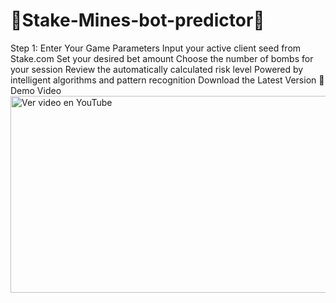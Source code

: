 # 🎯Stake-Mines-bot-predictor🎯
Step 1: Enter Your Game Parameters
Input your active client seed from Stake.com
Set your desired bet amount
Choose the number of bombs for your session
Review the automatically calculated risk level
Powered by intelligent algorithms and pattern recognition
Download the Latest Version
🎥 Demo Video
<a href="https://www.youtube.com/watch?v=Xh9sRVg5_4I" target="_blank">
  <img src="https://img.youtube.com/vi/Xh9sRVg5_4I/maxresdefault.jpg" 
       alt="Ver video en YouTube" 
       width="560" height="315">
</a>




